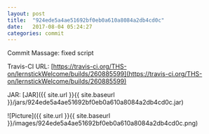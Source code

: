 ```yaml
---
layout: post
title:  "924ede5a4ae51692bf0eb0a610a8084a2db4cd0c"
date:   2017-08-04 05:24:27
categories: commit
---
```


Commit Massage: fixed script  

Travis-CI URL: [https://travis-ci.org/THS-on/lernstickWelcome/builds/260885599](https://travis-ci.org/THS-on/lernstickWelcome/builds/260885599)

JAR: [JAR]({{ site.url }}{{ site.baseurl }}/jars/924ede5a4ae51692bf0eb0a610a8084a2db4cd0c.jar)

![Picture]({{ site.url }}{{ site.baseurl }}/images/924ede5a4ae51692bf0eb0a610a8084a2db4cd0c.png)

